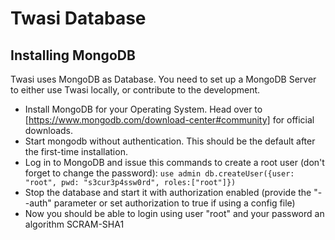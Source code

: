 # Twasi Database

## Installing MongoDB
Twasi uses MongoDB as Database. You need to set up a MongoDB Server to either use Twasi locally, or contribute to the development.

- Install MongoDB for your Operating System. Head over to [https://www.mongodb.com/download-center#community] for official downloads.
- Start mongodb without authentication. This should be the default after the first-time installation.
- Log in to MongoDB and issue this commands to create a root user (don't forget to change the password):
`
    use admin
    db.createUser({user: "root", pwd: "s3cur3p4ssw0rd", roles:["root"]})
`
- Stop the database and start it with authorization enabled (provide the "--auth" parameter or set authorization to true if using a config file)
- Now you should be able to login using user "root" and your password an algorithm SCRAM-SHA1